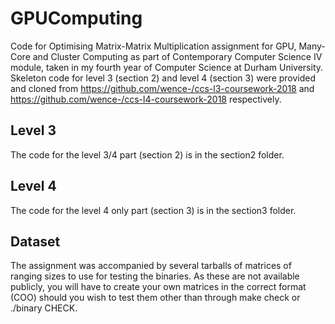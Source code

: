 # GPUComputing
Code for Optimising Matrix-Matrix Multiplication assignment for GPU, Many-Core and Cluster Computing as part of Contemporary Computer Science IV module, taken in my fourth year of Computer Science at Durham University. Skeleton code for level 3 (section 2) and level 4 (section 3) were provided and cloned from https://github.com/wence-/ccs-l3-coursework-2018 and https://github.com/wence-/ccs-l4-coursework-2018 respectively.

## Level 3
The code for the level 3/4 part (section 2) is in the section2 folder.

## Level 4
The code for the level 4 only part (section 3) is in the section3 folder.

## Dataset
The assignment was accompanied by several tarballs of matrices of ranging sizes to use for testing the binaries. As these are not available publicly, you will have to create your own matrices in the correct format (COO) should you wish to test them other than through make check or ./binary CHECK.
